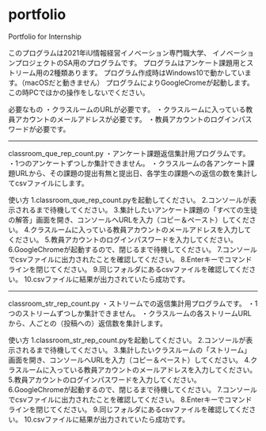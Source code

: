 # portfolio
Portfolio for Internship

このプログラムは2021年iU情報経営イノベーション専門職大学、
イノベーションプロジェクトのSA用のプログラムです。
プログラムはアンケート課題用とストリーム用の2種類あります。
プログラム作成時はWindows10で動かしています。（macOSだと動きません）
プログラムによりGoogleCromeが起動します。この時PCでほかの操作をしないでください。

必要なもの
・クラスルームのURLが必要です。
・クラスルームに入っている教員アカウントのメールアドレスが必要です。
・教員アカウントのログインパスワードが必要です。

-----------------------------------

classroom_que_rep_count.py
・アンケート課題返信集計用プログラムです。
・1つのアンケートずつしか集計できません。
・クラスルームの各アンケート課題URLから、その課題の提出有無と提出日、各学生の課題への返信の数を集計してcsvファイルにします。

使い方
1.classroom_que_rep_count.pyを起動してください。
2.コンソールが表示されるまで待機してください。
3.集計したいアンケート課題の「すべての生徒の解答」画面を開き、コンソールへURLを入力（コピー＆ペースト）してください。
4.クラスルームに入っている教員アカウントのメールアドレスを入力してください。
5.教員アカウントのログインパスワードを入力してください。
6.GoogleChromeが起動するので、閉じるまで待機してください。
7.コンソールでcsvファイルに出力されたことを確認してください。
8.Enterキーでコマンドラインを閉じてください。
9.同じフォルダにあるcsvファイルを確認してください。
10.csvファイルに結果が出力されていたら成功です。

-----------------------------------

classroom_str_rep_count.py
・ストリームでの返信集計用プログラムです。
・1つのストリームずつしか集計できません。
・クラスルームの各ストリームURLから、人ごとの（投稿への）返信数を集計します。

使い方
1.classroom_str_rep_count.pyを起動してください。
2.コンソールが表示されるまで待機してください。
3.集計したいクラスルームの「ストリーム」画面を開き、コンソールへURLを入力（コピー＆ペースト）してください。
4.クラスルームに入っている教員アカウントのメールアドレスを入力してください。
5.教員アカウントのログインパスワードを入力してください。
6.GoogleChromeが起動するので、閉じるまで待機してください。
7.コンソールでcsvファイルに出力されたことを確認してください。
8.Enterキーでコマンドラインを閉じてください。
9.同じフォルダにあるcsvファイルを確認してください。
10.csvファイルに結果が出力されていたら成功です。
